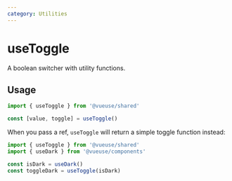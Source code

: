 ```yaml
---
category: Utilities
---
```


# useToggle

A boolean switcher with utility functions.

## Usage

```js
import { useToggle } from '@vueuse/shared'

const [value, toggle] = useToggle()
```

When you pass a ref, `useToggle` will return a simple toggle function instead:

```js
import { useToggle } from '@vueuse/shared'
import { useDark } from '@vueuse/components'

const isDark = useDark()
const toggleDark = useToggle(isDark)
```
